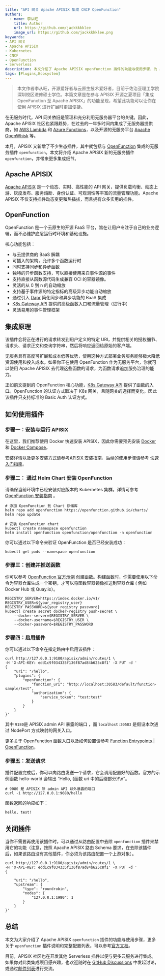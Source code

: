 ```yaml
---
title: "API 网关 Apache APISIX 集成 CNCF OpenFunction"
authors:
  - name: 李从旺
    title: Author
    url: https://github.com/jackkkkklee
    image_url: https://github.com/jackkkkklee.png
keywords: 
- API 网关
- Apache APISIX
- Kubernetes
- CNCF
- OpenFunction
- Serverless
description: 本文介绍了 Apache APISIX openfunction 插件的功能与使用步骤，为 APISIX 的无服务领域功能再添一员。
tags: [Plugins,Ecosystem]
---
```


> 本文作者李从旺，开源爱好者与云原生技术爱好者，目前于佐治亚理工学院深圳校区进修硕士学位。本篇文章是在参与 APISIX 开源之夏项目「集成 OpenFunction 至 Apache APISIX」的功能呈现，希望此功能可以让你在使用 APISIX 进行扩展时更加便捷。

<!--truncate-->

在无服务时代，API 网关依旧是管理和充分利用无服务器平台的关键。因此，Apache APISIX 社区也紧跟趋势，在过去的一年多时间内集成了无服务器提供商，如 [AWS Lambda](https://aws.amazon.com/lambda/) 和 [Azure Functions](https://docs.microsoft.com/en-us/azure/azure-functions/functions-overview)，以及开源的无服务平台 [Apache OpenWhisk](https://openwhisk.apache.org/) 等。

本月，APISIX 又新增了不少生态插件，其中就包括与 [OpenFunction](https://openfunction.dev/) 集成的无服务插件 `openfunction`。本文将介绍 Apache APISIX 新的无服务插件 `openfunction`，并带来更多集成细节。

## Apache APISIX

[Apache APISIX](https://apisix.apache.org/) 是一个动态、实时、高性能的 API 网关，提供负载均衡、动态上游、灰度发布、服务熔断、身份认证、可观测性等丰富的流量管理功能。Apache APISIX 不仅支持插件动态变更和热插拔，而且拥有众多实用的插件。

## OpenFunction

OpenFunction 是一个云原生的开源 FaaS 平台，旨在让用户专注于自己的业务逻辑，而不必维护底层运行时环境和基础设施。

核心功能包括：

- 与云提供商的 BaaS 解耦
- 可插入的架构，允许多个函数运行时
- 同时支持同步和异步函数
- 独特的异步函数支持，可以直接使用来自事件源的事件
- 支持直接从函数源代码生成兼容 OCI 的容器镜像。
- 灵活的从 0 到 n 的自动缩放
- 支持基于事件源的特定指标的高级异步功能自动缩放
- 通过引入 [Dapr](https://dapr.io/) 简化同步和异步功能的 BaaS 集成
- [K8s Gateway API](https://gateway-api.sigs.k8s.io/) 提供的高级函数入口和流量管理（进行中）
- 灵活易用的事件管理框架

## 集成原理

该插件会将正在进行的请求转发到用户定义的特定 URI，并提供相关的授权细节、请求头、请求正文和查询字符串，然后将响应返回给原始的客户端。

无服务具有高度可扩展和成本低等优势，使用这种方式部署业务服务能够极大降低资源使用和投入成本。如果你正在使用 OpenFunction 作为无服务平台，你就可以使用 Apache APISIX 去代理这些函数的请求，为函数请求追加服务治理的能力。

正如前文提到的 OpenFunction 核心功能，[K8s Gateway API](https://gateway-api.sigs.k8s.io/) 提供了函数的入口。OpenFunction 的认证方式取决于 K8s 网关，且随网关的选择而变化。因此该插件只支持标准的 Basic Auth 认证方式。

## 如何使用插件

### 步骤一：安装与运行 APISIX

在这里，我们推荐使用 Docker 快速安装 APISIX，因此你需要预先安装 [Docker](https://www.docker.com/) 和 [Docker Compose](https://docs.docker.com/compose/)。

安装详情以及更多安装方式请参考[APISIX 安装指南](https://apisix.apache.org/zh/docs/apisix/installation-guide/)，后续的使用步骤请参考 [快速入门指南](https://apisix.apache.org/zh/docs/apisix/getting-started/)。

### 步骤二： 通过 Helm Chart 安装 OpenFunction

请确保当前环境中已经安装对应版本的 Kubernetes 集群。详情可参考 [OpenFunction 安装指南](https://openfunction.dev/docs/getting-started/installation/) 。

```shell
# 添加 OpenFunction 到 Chart 存储库
helm repo add openfunction https://openfunction.github.io/charts/
helm repo update
```

```shell
# 安装 OpenFunction chart
kubectl create namespace openfunction
helm install openfunction openfunction/openfunction -n openfunction
```

你可以通过以下命令来验证 OpenFunction 是否已经安装成功：

```shell
kubectl get pods --namespace openfunction
```

### 步骤三：创建并推送函数

你可以参考 [OpenFunction 官方示例](https://github.com/OpenFunction/samples) 创建函数。构建函数时，你需要使用以下命令为容器仓库生成一个密钥，才可以将函数容器镜像推送到容器仓库 ( 例如 Docker Hub 或 Quay.io）。

```shell
REGISTRY_SERVER=https://index.docker.io/v1/ REGISTRY_USER=${your_registry_user} REGISTRY_PASSWORD=${your_registry_password}
kubectl create secret docker-registry push-secret \
    --docker-server=$REGISTRY_SERVER \
    --docker-username=$REGISTRY_USER \
    --docker-password=$REGISTRY_PASSWORD
```

### 步骤四：启用插件

你可以通过以下命令在指定路由中启用该插件：

```shell
curl http://127.0.0.1:9180/apisix/admin/routes/1 \
-H 'X-API-KEY: edd1c9f034335f136f87ad84b625c8f1' -X PUT -d '
{
    "uri": "/hello",
    "plugins": {
        "openfunction": {
            "function_uri": "http://localhost:30583/default/function-sample/test",
            "authorization": {
                "service_token": "test:test"
            }
        }
    }
}'
```

其中 `9180`是 APISIX admin API 暴露的端口 ，而 `localhost:30583` 是假设本次通过 NodePort 方式映射的网关入口。

更多关于 OpenFunction 函数入口以及如何设置请参考 [Function Entrypoints | OpenFunction](https://openfunction.dev/docs/concepts/networking/function-entrypoints/)。

### 步骤五：发送请求

插件配置完成后，你可以向路由发送一个请求，它会调用配置好的函数。官方的示例函数 hello-world 会输出 “Hello, {函数 uri 中的后缀部分}!\n”。

```shell
# 9080 是 APISIX 除 admin API 以外暴露的端口
curl -i http://127.0.0.1:9080/hello
```

函数返回的响应如下：

```text
hello, test!
```

## 关闭插件

当你不需要再使用该插件时，可以通过从路由配置中去除 `openfunction` 插件来禁用它的功能（注意，按照 Apache APISIX 路由 Schema 要求，在去除该插件后，如果该路由没有其他插件，你必须为该路由配置一个上游对象）。

```shell
curl http://127.0.0.1:9180/apisix/admin/routes/1 \
-H 'X-API-KEY: edd1c9f034335f136f87ad84b625c8f1' -X PUT -d '
{

    "uri": "/hello",
    "upstream": {
        "type": "roundrobin",
        "nodes": {
            "127.0.0.1:1980": 1
        }
    }
}'
```

## 总结

本文为大家介绍了 Apache APISIX `openfunction` 插件的功能与使用步骤，更多关于 `openfunction` 插件说明和完整配置列表，可以参考[官方文档](https://apisix.apache.org/zh/docs/apisix/next/plugins/openfunction/)。

目前，APISIX 社区也在开发其他 Serverless 插件以便与更多云服务进行集成。如果你对此类集成项目感兴趣，也欢迎随时在 [GitHub Discussions](https://github.com/apache/apisix/discussions) 中发起讨论，或通过[邮件列表](https://apisix.apache.org/zh/docs/general/join)进行交流。
